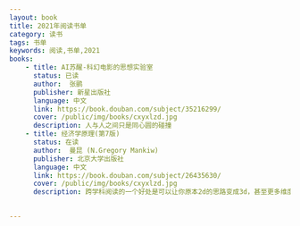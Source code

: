 ```yaml
---
layout: book
title: 2021年阅读书单
category: 读书
tags: 书单
keywords: 阅读,书单,2021
books: 
    - title: AI苏醒-科幻电影的思想实验室
      status: 已读
      author:  张鹂
      publisher: 新星出版社
      language: 中文
      link: https://book.douban.com/subject/35216299/
      cover: /public/img/books/cxyxlzd.jpg
      description: 人与人之间只是同心圆的碰撞
    - title: 经济学原理(第7版)
      status: 在读
      author:  曼昆 (N.Gregory Mankiw)
      publisher: 北京大学出版社
      language: 中文
      link: https://book.douban.com/subject/26435630/
      cover: /public/img/books/cxyxlzd.jpg
      description: 跨学科阅读的一个好处是可以让你原本2d的思路变成3d，甚至更多维度，从而让原本已经堵成狗屎的脑子变得畅通，视野和思维更开阔，世界变得更有趣。
  

---
```





     
  